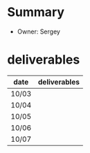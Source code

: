 # Summary
* Owner: Sergey

# deliverables
| date  | deliverables |
|--- | ---|
| 10/03  |  |
| 10/04  |  |
| 10/05  |  |
| 10/06  |  |
| 10/07  |  |